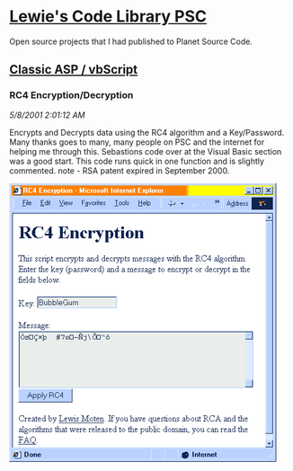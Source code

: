 # [Lewie's Code Library PSC](../../README.md)

Open source projects that I had published to Planet Source Code.

## [Classic ASP / vbScript](../README.md)

### RC4 Encryption/Decryption

*5/8/2001 2:01:12 AM*

Encrypts and Decrypts data using the RC4 algorithm and a Key/Password. Many thanks goes to many, many people on PSC and the internet for helping me through this. Sebastions code over at the Visual Basic section was a good start. This code runs quick in one function and is slightly commented. note - RSA patent expired in September 2000.

![Screenshot of RC4 Encryption/Decryption](./screenshot.gif)



